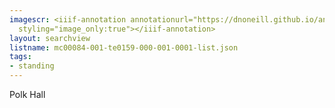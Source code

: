 ```yaml
---
imagescr: <iiif-annotation annotationurl="https://dnoneill.github.io/annotate/annotations/mc00084-001-te0159-000-001-0001-6.json"
  styling="image_only:true"></iiif-annotation>
layout: searchview
listname: mc00084-001-te0159-000-001-0001-list.json
tags:
- standing
---
```

Polk Hall
